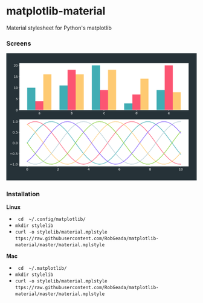 # matplotlib-material
Material stylesheet for Python's matplotlib

### Screens
![Screen1](https://github.com/RobGeada/matplotlib-material/blob/master/screens/screen1.png)

### Installation
**Linux**
* ` cd  ~/.config/matplotlib/`
* `mkdir stylelib`
* `curl -o stylelib/material.mplstyle ttps://raw.githubusercontent.com/RobGeada/matplotlib-material/master/material.mplstyle`

**Mac**
* ` cd  ~/.matplotlib/`
* `mkdir stylelib`
* `curl -o stylelib/material.mplstyle ttps://raw.githubusercontent.com/RobGeada/matplotlib-material/master/material.mplstyle`

